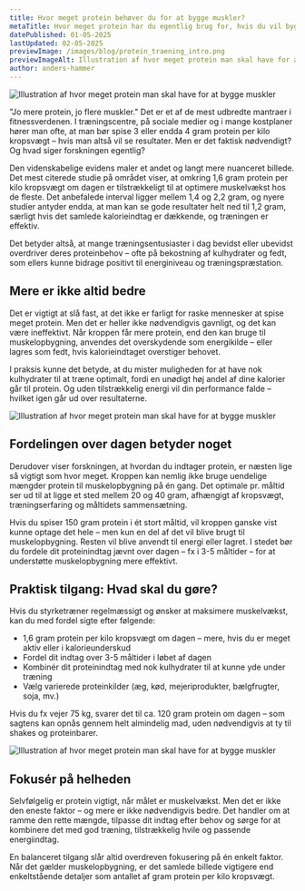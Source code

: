 ```yaml
---
title: Hvor meget protein behøver du for at bygge muskler?
metaTitle: Hvor meget protein har du egentlig brug for, hvis du vil bygge muskler?
datePublished: 01-05-2025
lastUpdated: 02-05-2025
previewImage: /images/blog/protein_traening_intro.png
previewImageAlt: Illustration af hvor meget protein man skal have for at bygge muskler
author: anders-hammer
---
```


![Illustration af hvor meget protein man skal have for at bygge muskler](/images/blog/protein_traening_intro.png)

"Jo mere protein, jo flere muskler." Det er et af de mest udbredte mantraer i fitnessverdenen. I træningscentre, på sociale medier og i mange kostplaner hører man ofte, at man bør spise 3 eller endda 4 gram protein per kilo kropsvægt – hvis man altså vil se resultater. Men er det faktisk nødvendigt? Og hvad siger forskningen egentlig?

Den videnskabelige evidens maler et andet og langt mere nuanceret billede. Det mest citerede studie på området viser, at omkring 1,6 gram protein per kilo kropsvægt om dagen er tilstrækkeligt til at optimere muskelvækst hos de fleste. Det anbefalede interval ligger mellem 1,4 og 2,2 gram, og nyere studier antyder endda, at man kan se gode resultater helt ned til 1,2 gram, særligt hvis det samlede kalorieindtag er dækkende, og træningen er effektiv.

Det betyder altså, at mange træningsentusiaster i dag bevidst eller ubevidst overdriver deres proteinbehov – ofte på bekostning af kulhydrater og fedt, som ellers kunne bidrage positivt til energiniveau og træningspræstation.

## Mere er ikke altid bedre

Det er vigtigt at slå fast, at det ikke er farligt for raske mennesker at spise meget protein. Men det er heller ikke nødvendigvis gavnligt, og det kan være ineffektivt. Når kroppen får mere protein, end den kan bruge til muskelopbygning, anvendes det overskydende som energikilde – eller lagres som fedt, hvis kalorieindtaget overstiger behovet.

I praksis kunne det betyde, at du mister muligheden for at have nok kulhydrater til at træne optimalt, fordi en unødigt høj andel af dine kalorier går til protein. Og uden tilstrækkelig energi vil din performance falde – hvilket igen går ud over resultaterne.

![Illustration af hvor meget protein man skal have for at bygge muskler](/images/blog/proteinindtag_oversigt.png)

## Fordelingen over dagen betyder noget

Derudover viser forskningen, at hvordan du indtager protein, er næsten lige så vigtigt som hvor meget. Kroppen kan nemlig ikke bruge uendelige mængder protein til muskelopbygning på én gang. Det optimale pr. måltid ser ud til at ligge et sted mellem 20 og 40 gram, afhængigt af kropsvægt, træningserfaring og måltidets sammensætning.

Hvis du spiser 150 gram protein i ét stort måltid, vil kroppen ganske vist kunne optage det hele – men kun en del af det vil blive brugt til muskelopbygning. Resten vil blive anvendt til energi eller lagret. I stedet bør du fordele dit proteinindtag jævnt over dagen – fx i 3-5 måltider – for at understøtte muskelopbygning mere effektivt.

## Praktisk tilgang: Hvad skal du gøre?

Hvis du styrketræner regelmæssigt og ønsker at maksimere muskelvækst, kan du med fordel sigte efter følgende:

- 1,6 gram protein per kilo kropsvægt om dagen – mere, hvis du er meget aktiv eller i kalorieunderskud
- Fordel dit indtag over 3-5 måltider i løbet af dagen
- Kombinér dit proteinindtag med nok kulhydrater til at kunne yde under træning
- Vælg varierede proteinkilder (æg, kød, mejeriprodukter, bælgfrugter, soja, mv.)

Hvis du fx vejer 75 kg, svarer det til ca. 120 gram protein om dagen – som sagtens kan opnås gennem helt almindelig mad, uden nødvendigvis at ty til shakes og proteinbarer.

![Illustration af hvor meget protein man skal have for at bygge muskler](/images/blog/protein_traening_balance.png)

## Fokusér på helheden

Selvfølgelig er protein vigtigt, når målet er muskelvækst. Men det er ikke den eneste faktor – og mere er ikke nødvendigvis bedre. Det handler om at ramme den rette mængde, tilpasse dit indtag efter behov og sørge for at kombinere det med god træning, tilstrækkelig hvile og passende energiindtag.

En balanceret tilgang slår altid overdreven fokusering på én enkelt faktor. Når det gælder muskelopbygning, er det samlede billede vigtigere end enkeltstående detaljer som antallet af gram protein per kilo kropsvægt.
